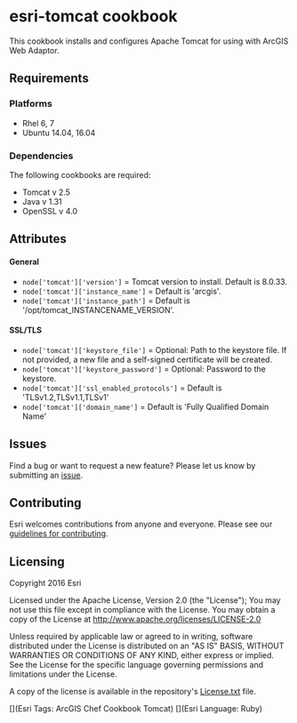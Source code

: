 esri-tomcat cookbook
====================

This cookbook installs and configures Apache Tomcat for using with ArcGIS Web Adaptor.

Requirements
------------

### Platforms
* Rhel 6, 7
* Ubuntu 14.04, 16.04

### Dependencies
The following cookbooks are required:
* Tomcat v 2.5
* Java v 1.31
* OpenSSL v 4.0

Attributes
----------
#### General
* `node['tomcat']['version']` = Tomcat version to install. Default is 8.0.33.
* `node['tomcat']['instance_name']` = Default is 'arcgis'.
* `node['tomcat']['instance_path']` = Default is '/opt/tomcat_INSTANCENAME_VERSION'.

#### SSL/TLS
* `node['tomcat']['keystore_file']` = Optional: Path to the keystore file. If not provided, a new file and a self-signed certificate will be created.
* `node['tomcat']['keystore_password']` = Optional: Password to the keystore.
* `node['tomcat']['ssl_enabled_protocols']` = Default is 'TLSv1.2,TLSv1.1,TLSv1'
* `node['tomcat']['domain_name']` = Default is 'Fully Qualified Domain Name'

## Issues

Find a bug or want to request a new feature?  Please let us know by submitting an [issue](https://github.com/Esri/arcgis-cookbook/issues).

## Contributing

Esri welcomes contributions from anyone and everyone. Please see our [guidelines for contributing](https://github.com/esri/contributing).

Licensing
---------

Copyright 2016 Esri

Licensed under the Apache License, Version 2.0 (the "License");
You may not use this file except in compliance with the License.
You may obtain a copy of the License at
   http://www.apache.org/licenses/LICENSE-2.0

Unless required by applicable law or agreed to in writing, software
distributed under the License is distributed on an "AS IS" BASIS,
WITHOUT WARRANTIES OR CONDITIONS OF ANY KIND, either express or implied.
See the License for the specific language governing permissions and
limitations under the License.

A copy of the license is available in the repository's [License.txt](https://github.com/Esri/arcgis-cookbook/blob/master/License.txt?raw=true) file.

[](Esri Tags: ArcGIS Chef Cookbook Tomcat)
[](Esri Language: Ruby)


